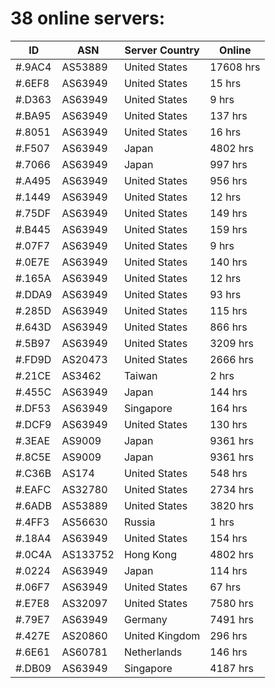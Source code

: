 # 38 online servers:

| ID | ASN | Server Country | Online |
| ------ | ------ | ------ | ------ |
| #.9AC4 | AS53889 | United States | 17608 hrs |
| #.6EF8 | AS63949 | United States | 15 hrs |
| #.D363 | AS63949 | United States | 9 hrs |
| #.BA95 | AS63949 | United States | 137 hrs |
| #.8051 | AS63949 | United States | 16 hrs |
| #.F507 | AS63949 | Japan | 4802 hrs |
| #.7066 | AS63949 | Japan | 997 hrs |
| #.A495 | AS63949 | United States | 956 hrs |
| #.1449 | AS63949 | United States | 12 hrs |
| #.75DF | AS63949 | United States | 149 hrs |
| #.B445 | AS63949 | United States | 159 hrs |
| #.07F7 | AS63949 | United States | 9 hrs |
| #.0E7E | AS63949 | United States | 140 hrs |
| #.165A | AS63949 | United States | 12 hrs |
| #.DDA9 | AS63949 | United States | 93 hrs |
| #.285D | AS63949 | United States | 115 hrs |
| #.643D | AS63949 | United States | 866 hrs |
| #.5B97 | AS63949 | United States | 3209 hrs |
| #.FD9D | AS20473 | United States | 2666 hrs |
| #.21CE | AS3462 | Taiwan | 2 hrs |
| #.455C | AS63949 | Japan | 144 hrs |
| #.DF53 | AS63949 | Singapore | 164 hrs |
| #.DCF9 | AS63949 | United States | 130 hrs |
| #.3EAE | AS9009 | Japan | 9361 hrs |
| #.8C5E | AS9009 | Japan | 9361 hrs |
| #.C36B | AS174 | United States | 548 hrs |
| #.EAFC | AS32780 | United States | 2734 hrs |
| #.6ADB | AS53889 | United States | 3820 hrs |
| #.4FF3 | AS56630 | Russia | 1 hrs |
| #.18A4 | AS63949 | United States | 154 hrs |
| #.0C4A | AS133752 | Hong Kong | 4802 hrs |
| #.0224 | AS63949 | Japan | 114 hrs |
| #.06F7 | AS63949 | United States | 67 hrs |
| #.E7E8 | AS32097 | United States | 7580 hrs |
| #.79E7 | AS63949 | Germany | 7491 hrs |
| #.427E | AS20860 | United Kingdom | 296 hrs |
| #.6E61 | AS60781 | Netherlands | 146 hrs |
| #.DB09 | AS63949 | Singapore | 4187 hrs |

